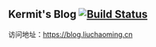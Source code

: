 <!-- markdownlint-disable -->

## Kermit's Blog [![Build Status](https://travis-ci.com/liucm-it/blog.svg?token=qMtp9e2ts353BdUwyy87&branch=hexo)](https://travis-ci.com/liucm-it/blog)

访问地址：https://blog.liuchaoming.cn
